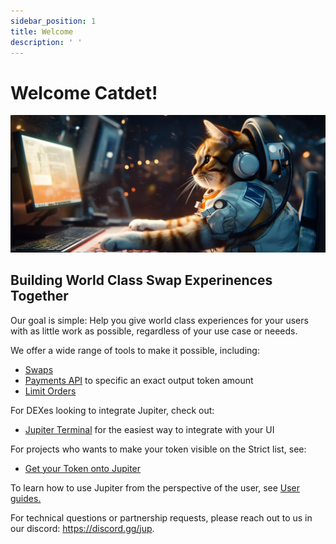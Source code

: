 ```yaml
---
sidebar_position: 1
title: Welcome
description: ' '
---
```


# Welcome Catdet!

![cat_at_computer.png](../static/img/cat_at_computer.png)

## Building World Class Swap Experinences Together

Our goal is simple: Help you give world class experiences for your users with as little work as possible, regardless of your use case or neeeds.

We offer a wide range of tools to make it possible, including:

- [Swaps](/docs/apis/swap-api)
- [Payments API](/docs/apis/payments-api) to specific an exact output token amount 
- [Limit Orders](/docs/limit-order/)

For DEXes looking to integrate Jupiter, check out:
- [Jupiter Terminal](/docs/jupiter-terminal/jupiter-terminal) for the easiest way to integrate with your UI
  
For projects who wants to make your token visible on the Strict list, see:
- [Get your Token onto Jupiter](/docs/get-your-token-onto-jup)

To learn how to use Jupiter from the perspective of the user, see [User guides.](/guides)

For technical questions or partnership requests, please reach out to us in our discord: https://discord.gg/jup. 
